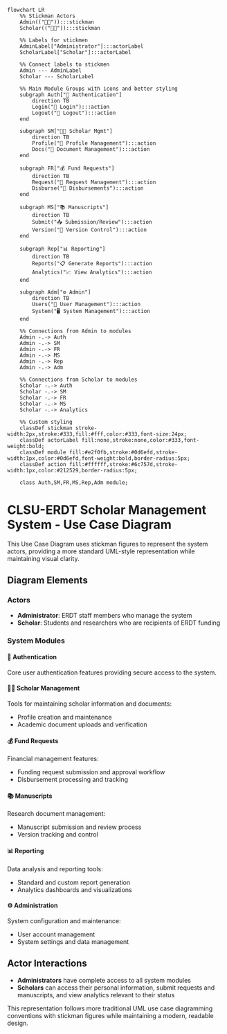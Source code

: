 ```mermaid
flowchart LR
    %% Stickman Actors
    Admin(("👨‍💼")):::stickman
    Scholar(("👨‍🎓")):::stickman
    
    %% Labels for stickmen
    AdminLabel["Administrator"]:::actorLabel
    ScholarLabel["Scholar"]:::actorLabel
    
    %% Connect labels to stickmen
    Admin --- AdminLabel
    Scholar --- ScholarLabel
    
    %% Main Module Groups with icons and better styling
    subgraph Auth["🔐 Authentication"]
        direction TB
        Login("🔑 Login"):::action
        Logout("🚪 Logout"):::action
    end
    
    subgraph SM["👨‍🎓 Scholar Mgmt"]
        direction TB
        Profile("👤 Profile Management"):::action
        Docs("📄 Document Management"):::action
    end
    
    subgraph FR["💰 Fund Requests"]
        direction TB
        Request("📝 Request Management"):::action
        Disburse("💸 Disbursements"):::action
    end
    
    subgraph MS["📚 Manuscripts"]
        direction TB
        Submit("📤 Submission/Review"):::action
        Version("🔄 Version Control"):::action
    end
    
    subgraph Rep["📊 Reporting"]
        direction TB
        Reports("📋 Generate Reports"):::action
        Analytics("📈 View Analytics"):::action
    end
    
    subgraph Adm["⚙️ Admin"]
        direction TB
        Users("👥 User Management"):::action
        System("🖥️ System Management"):::action
    end
    
    %% Connections from Admin to modules
    Admin -.-> Auth
    Admin -.-> SM
    Admin -.-> FR
    Admin -.-> MS
    Admin -.-> Rep
    Admin -.-> Adm
    
    %% Connections from Scholar to modules
    Scholar -.-> Auth
    Scholar -.-> SM
    Scholar -.-> FR
    Scholar -.-> MS
    Scholar -.-> Analytics
    
    %% Custom styling
    classDef stickman stroke-width:2px,stroke:#333,fill:#fff,color:#333,font-size:24px;
    classDef actorLabel fill:none,stroke:none,color:#333,font-weight:bold;
    classDef module fill:#e2f0fb,stroke:#0d6efd,stroke-width:1px,color:#0d6efd,font-weight:bold,border-radius:5px;
    classDef action fill:#ffffff,stroke:#6c757d,stroke-width:1px,color:#212529,border-radius:5px;
    
    class Auth,SM,FR,MS,Rep,Adm module;
```

# CLSU-ERDT Scholar Management System - Use Case Diagram

This Use Case Diagram uses stickman figures to represent the system actors, providing a more standard UML-style representation while maintaining visual clarity.

## Diagram Elements

### Actors
- **Administrator**: ERDT staff members who manage the system
- **Scholar**: Students and researchers who are recipients of ERDT funding

### System Modules

#### 🔐 Authentication
Core user authentication features providing secure access to the system.

#### 👨‍🎓 Scholar Management
Tools for maintaining scholar information and documents:
- Profile creation and maintenance
- Academic document uploads and verification

#### 💰 Fund Requests
Financial management features:
- Funding request submission and approval workflow
- Disbursement processing and tracking

#### 📚 Manuscripts
Research document management:
- Manuscript submission and review process
- Version tracking and control

#### 📊 Reporting
Data analysis and reporting tools:
- Standard and custom report generation
- Analytics dashboards and visualizations

#### ⚙️ Administration
System configuration and maintenance:
- User account management
- System settings and data management

## Actor Interactions

- **Administrators** have complete access to all system modules
- **Scholars** can access their personal information, submit requests and manuscripts, and view analytics relevant to their status

This representation follows more traditional UML use case diagramming conventions with stickman figures while maintaining a modern, readable design. 

